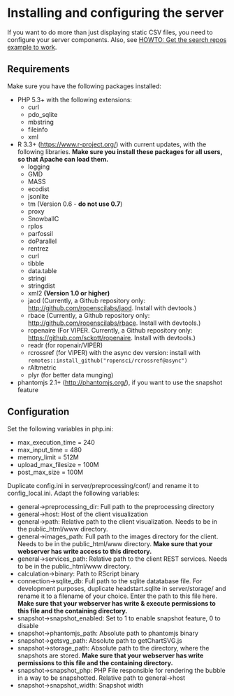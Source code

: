 # Installing and configuring the server

If you want to do more than just displaying static CSV files, you need to configure your server components. Also, see [HOWTO: Get the search repos example to work](howto_search_repos.md).

## Requirements

Make sure you have the following packages installed:

* PHP 5.3+ with the following extensions:
  * curl
  * pdo_sqlite
  * mbstring
  * fileinfo
  * xml
* R 3.3+ (https://www.r-project.org/) with current updates, with the following libraries. **Make sure you install these packages for all users, so that Apache can load them.**
  * logging
  * GMD
  * MASS
  * ecodist
  * jsonlite
  * tm (Version 0.6 - **do not use 0.7**)
  * proxy
  * SnowballC
  * rplos
  * parfossil
  * doParallel
  * rentrez
  * curl
  * tibble
  * data.table
  * stringi
  * stringdist
  * xml2 **(Version 1.0 or higher)**
  * jaod (Currently, a Github repository only: http://github.com/ropenscilabs/jaod. Install with  devtools.)
  * rbace (Currently, a Github repository only: http://github.com/ropenscilabs/rbace. Install with devtools.)
  * ropenaire (For VIPER. Currently, a Github repository only: https://github.com/sckott/ropenaire. Install with devtools.)
  * readr (for ropenair/VIPER)
  * rcrossref (for VIPER) with the async dev version: install with `remotes::install_github("ropensci/rcrossref@async")`
  * rAltmetric
  * plyr (for better data munging)
* phantomjs 2.1+ (http://phantomjs.org/), if you want to use the snapshot feature

## Configuration

Set the following variables in php.ini:

* max_execution_time = 240
* max_input_time = 480
* memory_limit = 512M
* upload_max_filesize = 100M
* post_max_size = 100M

Duplicate config.ini in server/preprocessing/conf/ and rename it to config_local.ini. Adapt the following variables:

* general->preprocessing_dir: Full path to the preprocessing directory
* general->host: Host of the client visualization
* general->path: Relative path to the client visualization. Needs to be in the public_html/www directory.
* general->images_path: Full path to the images directory for the client. Needs to be in the public_html/www directory. **Make sure that your webserver has write access to this directory.**
* general->services_path: Relative path to the client REST services. Needs to be in the public_html/www directory.
* calculation->binary: Path to RScript binary
* connection->sqlite_db: Full path to the sqlite datatabase file. For development purposes, duplicate headstart.sqlite in server/storage/ and rename it to a filename of your choice. Enter the path to this file here. **Make sure that your webserver has write & execute permissions to this file and the containing directory.**
* snapshot->snapshot_enabled: Set to 1 to enable snapshot feature, 0 to disable
* snapshot->phantomjs_path: Absolute path to phantomjs binary
* snapshot->getsvg_path: Absolute path to getChartSVG.js
* snapshot->storage_path: Absolute path to the directory, where the snapshots are stored. **Make sure that your webserver has write permissions to this file and the containing directory.**
* snapshot->snapshot_php: PHP File responsible for rendering the bubble in a way to be snapshotted. Relative path to general->host
* snapshot->snapshot_width: Snapshot width
